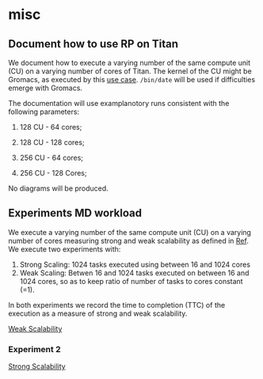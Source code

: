 # misc

## Document how to use RP on Titan 

We document how to execute a varying number of the same compute unit (CU) on a varying number of cores of Titan. The kernel of the CU might be Gromacs, as executed by this [use case](https://docs.google.com/document/d/1a8i38Z_aROQgylRNtbsePGH6UovRJgg0WW4gbk5kW4A/edit#heading=h.8tk04bz0vj23). `/bin/date` will be used if difficulties emerge with Gromacs.

The documentation will use examplanotory runs consistent with the following parameters:

1. 128 CU - 64 cores;

2. 128 CU - 128 cores;

3. 256 CU - 64 cores;

4. 256 CU - 128 Cores;

No diagrams will be produced.

## Experiments MD workload

We execute a varying number of the same compute unit (CU) on a varying number of cores measuring strong and weak scalability as defined in [Ref](https://arxiv.org/pdf/1602.00678.pdf). We execute two experiments with:

1. Strong Scaling: 1024 tasks executed using between 16 and 1024 cores
2. Weak Scaling: Betwen 16 and 1024 tasks executed on between 16 and 1024 cores, so as to keep ratio of number of tasks to cores constant (=1).

In both experiments we record the time to completion (TTC) of the execution as a measure of strong and weak scalability.

[Weak Scalability](https://github.com/ATLAS-Titan/misc/blob/master/Meetings/meeting-2017-02-13/weak.gif)




### Experiment 2
[Strong Scalability](https://github.com/ATLAS-Titan/misc/blob/master/Meetings/meeting-2017-02-13/strong.gif)


